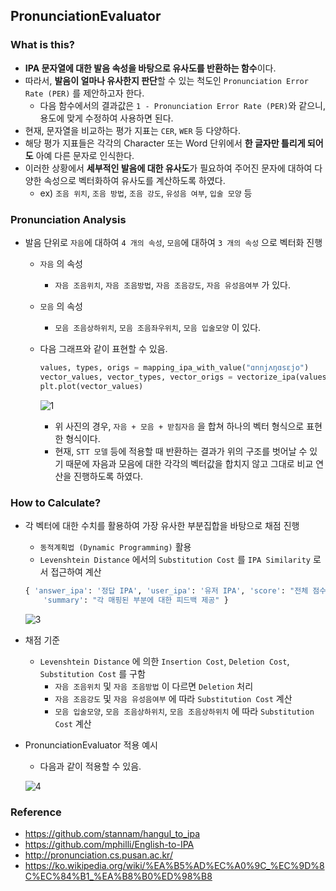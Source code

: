 ## PronunciationEvaluator

### What is this?
- **IPA 문자열에 대한 발음 속성을 바탕으로 유사도를 반환하는 함수**이다.
- 따라서, **발음이 얼마나 유사한지 판단**할 수 있는 척도인 `Pronunciation Error Rate (PER)` 를 제안하고자 한다.
  - 다음 함수에서의 결과값은 `1 - Pronunciation Error Rate (PER)`와 같으니, 용도에 맞게 수정하여 사용하면 된다.
- 현재, 문자열을 비교하는 평가 지표는 `CER`, `WER` 등 다양하다.
- 해당 평가 지표들은 각각의 Character 또는 Word 단위에서 **한 글자만 틀리게 되어도** 아예 다른 문자로 인식한다.
- 이러한 상황에서 **세부적인 발음에 대한 유사도**가 필요하여 주어진 문자에 대하여 다양한 속성으로 벡터화하여 유사도를 계산하도록 하였다.
  - ex) `조음 위치`, `조음 방법`, `조음 강도`, `유성음 여부`, `입술 모양` 등

### Pronunciation Analysis
- 발음 단위로 `자음`에 대하여 `4 개의 속성`, `모음`에 대하여 `3 개의 속성` 으로 벡터화 진행
  - `자음` 의 속성
    - `자음 조음위치`, `자음 조음방법`, `자음 조음강도`, `자음 유성음여부` 가 있다.

  - `모음` 의 속성
    - `모음 조음상하위치`, `모음 조음좌우위치`, `모음 입술모양` 이 있다.

  - 다음 그래프와 같이 표현할 수 있음.
    ```python
    values, types, origs = mapping_ipa_with_value("ɑnnjʌŋɑsɛjo")
    vector_values, vector_types, vector_origs = vectorize_ipa(values, types, origs)
    plt.plot(vector_values)
    ```
    
    ![1](https://github.com/DevTae/pronunciation-evaluator/assets/55177359/0fee58b3-8ee0-4922-b7e9-439f6f25d8f5)
    - 위 사진의 경우, `자음 + 모음 + 받침자음` 을 합쳐 하나의 벡터 형식으로 표현한 형식이다.
    - 현재, `STT 모델` 등에 적용할 때 반환하는 결과가 위의 구조를 벗어날 수 있기 때문에 자음과 모음에 대한 각각의 벡터값을 합치지 않고 그대로 비교 연산을 진행하도록 하였다.

### How to Calculate?
- 각 벡터에 대한 수치를 활용하여 가장 유사한 부분집합을 바탕으로 채점 진행
  - `동적계획법 (Dynamic Programming)` 활용
  - `Levenshtein Distance` 에서의 `Substitution Cost` 를 `IPA Similarity` 로서 접근하여 계산
  ```python
  { 'answer_ipa': '정답 IPA', 'user_ipa': '유저 IPA', 'score': "전체 점수",
      'summary': "각 매핑된 부분에 대한 피드백 제공" }
  ```
  ![3](https://github.com/DevTae/pronunciation-evaluator/assets/55177359/7457ff1d-974b-4ecf-bba4-e032ba72e6c1)


- 채점 기준
  - `Levenshtein Distance` 에 의한 `Insertion Cost`, `Deletion Cost`, `Substitution Cost` 를 구함
    - `자음 조음위치` 및 `자음 조음방법` 이 다르면 `Deletion` 처리
    - `자음 조음강도` 및 `자음 유성음여부` 에 따라 `Substitution Cost` 계산
    - `모음 입술모양`, `모음 조음상하위치`, `모음 조음상하위치` 에 따라 `Substitution Cost` 계산


- PronunciationEvaluator 적용 예시
  - 다음과 같이 적용할 수 있음.
    
  ![4](https://github.com/DevTae/pronunciation-evaluator/assets/55177359/478e2f74-a5bc-4ad4-9816-3e4ddb1d1a0b)


### Reference
- https://github.com/stannam/hangul_to_ipa
- https://github.com/mphilli/English-to-IPA
- http://pronunciation.cs.pusan.ac.kr/
- https://ko.wikipedia.org/wiki/%EA%B5%AD%EC%A0%9C_%EC%9D%8C%EC%84%B1_%EA%B8%B0%ED%98%B8
